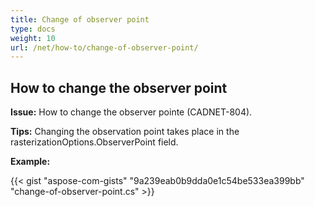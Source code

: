 ```yaml
---
title: Change of observer point
type: docs
weight: 10
url: /net/how-to/change-of-observer-point/
---
```


## **How to change the observer point**

**Issue:** How to change the observer pointe (CADNET-804).

**Tips:** Changing the observation point takes place in the rasterizationOptions.ObserverPoint field.

**Example:**

{{< gist "aspose-com-gists" "9a239eab0b9dda0e1c54be533ea399bb" "change-of-observer-point.cs" >}}